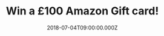 ---
campaign-uuid: "c-8bffc708-6ee7-485f-9193-760383b57604"
type: "Competition"
category: "Gifts"
date: "2018-07-04T09:00:00.000Z"
end-date: "2018-08-04T11:00:00.000Z"
disable-form: false
is_promoted: false
has_entry_page: true
title: "Win a £100 Amazon Gift card!"
competition-description: "<p>Music cd’s, storage, food, health & beauty… at Amazon\
  \ they have something for everybody and now you can take advantage of all their\
  \ products because we’re giving away one amazing £100 Amazon Gift card for one of\
  \ our lucky NME AAA members!</p>\r\n<p>Do you want it? Click below to know how!</p>"
hero-header: "Win a £100 Amazon Gift card!"
terms-confirmation: "N/A"
banner-img: "https://assets.expresslyapp.com/asset-08d77aee-c707-4057-a694-ddc4b4229bdd.jpg"
logo-left-href: "http://amazon.co.uk"
logo-left-image: "https://assets.expresslyapp.com/asset-4ae3e458-7617-4498-81d2-6e788e7cab5a.jpg"
logo-left-title: "amazon"
bg-image-hero: "https://assets.expresslyapp.com/asset-4620a073-83a0-4eea-88d4-4de5fc1f709c.jpg"
bg-image-first: "https://assets.expresslyapp.com/asset-ba937a64-b1b9-4076-a699-01027e661db9.jpg"
bg-image-second: "https://assets.expresslyapp.com/asset-ebe04601-dc76-42a4-b23f-74ce801872c5.jpg"
section1-content: "<p>At Amazon their mission is raise the bar of the customer experience\
  \ by using the internet and technology to help consumers find, discover and buy\
  \ anything, and empower businesses and content creators to maximise their success.\
  \ That is why they have become a titan of e-commerce, logistics, payments, hardware,\
  \ data storage, and media!</p>"
section2-content: "<p>Amazon.com is a vast Internet-based enterprise that sells books,\
  \ music, movies, housewares, electronics, toys, and many other goods!</p>\r\n<p>If\
  \ you want to enjoy the best music, books & more now thanks to NME AAA you can,\
  \ because we have a a £100 Amazon Gift card and we want to give it to YOU!</p>\r\
  \n<p>Hurry up! Enter the form below and treat yourself with that cd you’ve always\
  \ wanted or your loved ones with that bbq for the summer with a £100 Amazon Gift\
  \ card!</p>\r\n<p>Good luck!</p>"
entry-title: "Win a £100 Amazon Gift card!"
entry-content: "Enter the draw to win a £100 Amazon Gift card by completing the form\
  \ below before 23:59 on 4th of August 2018."
has-winner: false
prize-description: "A £100 Amazon Gift card!"
special-conditions: "Multiple entries are allowed up to one every day."
---